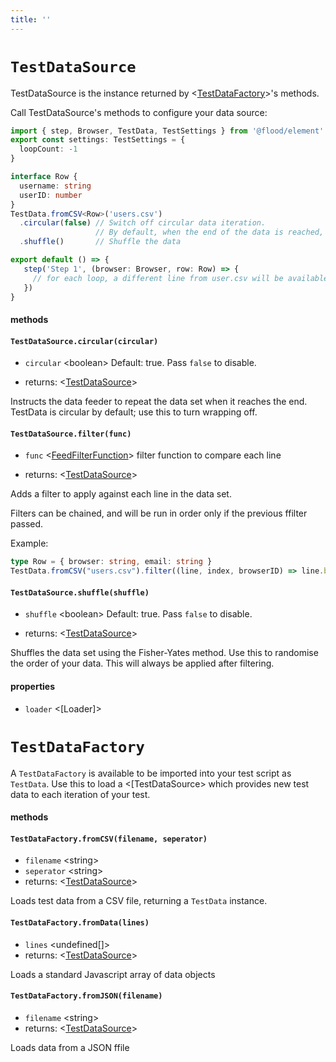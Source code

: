 ```yaml
---
title: ''
---
```

# `TestDataSource`

TestDataSource is the instance returned by <[TestDataFactory]>'s methods.

Call TestDataSource's methods to configure your data source:

```typescript
import { step, Browser, TestData, TestSettings } from '@flood/element'
export const settings: TestSettings = {
  loopCount: -1
}

interface Row {
  username: string
  userID: number
}
TestData.fromCSV<Row>('users.csv')
  .circular(false) // Switch off circular data iteration.
                   // By default, when the end of the data is reached, it wraps to the beginning.
  .shuffle()       // Shuffle the data

export default () => {
   step('Step 1', (browser: Browser, row: Row) => {
     // for each loop, a different line from user.csv will be available as `row`
   })
}
```

#### methods
#### `TestDataSource.circular(circular)`
* `circular` &lt;boolean&gt;  Default: true. Pass `false` to disable.

* returns: &lt;[TestDataSource]&gt; 

Instructs the data feeder to repeat the data set when it reaches the end. TestData is circular by default; use this to turn wrapping off.

#### `TestDataSource.filter(func)`
* `func` &lt;[FeedFilterFunction]&gt;  filter function to compare each line

* returns: &lt;[TestDataSource]&gt; 

Adds a filter to apply against each line in the data set.

Filters can be chained, and will be run in order only if the previous ffilter passed.

Example:
```typescript
type Row = { browser: string, email: string }
TestData.fromCSV("users.csv").filter((line, index, browserID) => line.browser === browserID)
```

#### `TestDataSource.shuffle(shuffle)`
* `shuffle` &lt;boolean&gt;  Default: true. Pass `false` to disable.

* returns: &lt;[TestDataSource]&gt; 

Shuffles the data set using the Fisher-Yates method. Use this to randomise the order of your data. This will always be applied after filtering.

#### properties
* `loader` &lt;[Loader]&gt;      
# `TestDataFactory`

A `TestDataFactory` is available to be imported into your test script as `TestData`. Use this to load a <[TestDataSource> which provides new test data to each iteration of your test.

#### methods
#### `TestDataFactory.fromCSV(filename, seperator)`
* `filename` &lt;string&gt;  
* `seperator` &lt;string&gt;  
* returns: &lt;[TestDataSource]&gt; 

Loads test data from a CSV file, returning a `TestData` instance.

#### `TestDataFactory.fromData(lines)`
* `lines` &lt;undefined[]&gt;  
* returns: &lt;[TestDataSource]&gt; 

Loads a standard Javascript array of data objects

#### `TestDataFactory.fromJSON(filename)`
* `filename` &lt;string&gt;  
* returns: &lt;[TestDataSource]&gt; 

Loads data from a JSON ffile


[TestDataFactory]: ../../api/TestData.md#testdatafactory
[TestDataSource]: ../../api/TestData.md#testdatasource
[FeedFilterFunction]: ../..#feedfilterfunction